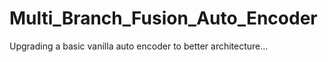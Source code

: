 # Multi_Branch_Fusion_Auto_Encoder
Upgrading a basic vanilla auto encoder  to  better architecture...
